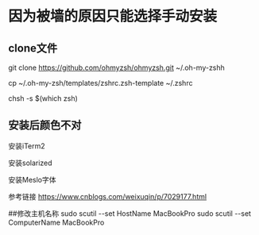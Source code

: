 # 因为被墙的原因只能选择手动安装

## clone文件
git clone https://github.com/ohmyzsh/ohmyzsh.git ~/.oh-my-zshh

cp ~/.oh-my-zsh/templates/zshrc.zsh-template ~/.zshrc

chsh -s $(which zsh)

## 安装后颜色不对
安装iTerm2

安装solarized

安装Meslo字体

参考链接
https://www.cnblogs.com/weixuqin/p/7029177.html

##修改主机名称
sudo scutil --set HostName MacBookPro
sudo scutil --set ComputerName MacBookPro

